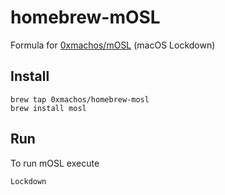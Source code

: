 # homebrew-mOSL
Formula for [0xmachos/mOSL](https://github.com/0xmachos/mOSL/releases/latest) (macOS Lockdown)

## Install
```
brew tap 0xmachos/homebrew-mosl
brew install mosl
```

## Run

To run mOSL execute

```
Lockdown 
```
